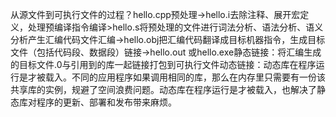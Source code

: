 
从源文件到可执行文件的过程？hello.cpp预处理->hello.i去除注释、展开宏定义，处理预编译指令编译>hello.s将预处理的文件进行词法分析、语法分析、语义分析产生汇编代码文件汇编->hello.obj把汇编代码翻译成目标机器指令，生成目标文件（包括代码段、数据段）链接->hello.out 或hello.exe静态链接：将汇编生成的目标文件.0与引用到的库一起链接打包到可执行文件动态链接：动态库在程序运行是才被载入。不同的应用程序如果调用相同的库，那么在内存里只需要有一份该共享库的实例，规避了空间浪费问题。动态库在程序运行是才被载入，也解决了静态库对程序的更新、部署和发布带来麻烦。
